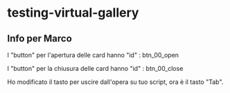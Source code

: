 # testing-virtual-gallery


Info per Marco
---

I "button" per l'apertura delle card hanno "id" : btn_00_open

I "button" per la chiusura delle card hanno "id" : btn_00_close

Ho modificato il tasto per uscire dall'opera su tuo script, ora è il tasto "Tab".
